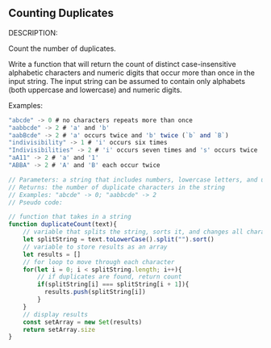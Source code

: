 ## Counting Duplicates

DESCRIPTION:

Count the number of duplicates.

Write a function that will return the count of distinct case-insensitive alphabetic characters and numeric digits that occur more than once in the input string. The input string can be assumed to contain only alphabets (both uppercase and lowercase) and numeric digits.

Examples:

```javascript
"abcde" -> 0 # no characters repeats more than once
"aabbcde" -> 2 # 'a' and 'b'
"aabBcde" -> 2 # 'a' occurs twice and 'b' twice (`b` and `B`)
"indivisibility" -> 1 # 'i' occurs six times
"Indivisibilities" -> 2 # 'i' occurs seven times and 's' occurs twice
"aA11" -> 2 # 'a' and '1'
"ABBA" -> 2 # 'A' and 'B' each occur twice
```

```javascript
// Parameters: a string that includes numbers, lowercase letters, and uppercase letters
// Returns: the number of duplicate characters in the string
// Examples: "abcde" -> 0; "aabbcde" -> 2
// Pseudo code: 

// function that takes in a string
function duplicateCount(text){
    // variable that splits the string, sorts it, and changes all characters to lowercase
    let splitString = text.toLowerCase().split("").sort()
    // variable to store results as an array
    let results = []
    // for loop to move through each character
    for(let i = 0; i < splitString.length; i++){
        // if duplicates are found, return count 
        if(splitString[i] === splitString[i + 1]){
          results.push(splitString[i])
        }
    }
    // display results
    const setArray = new Set(results)
    return setArray.size
}
```
